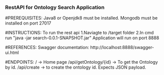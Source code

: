 ### RestAPI for Ontology Search Application

#PREREQUISITES:
Java8 or Openjdk8 must be installed.
Mongodb must be installed on port 27017

#INSTRUCTIONS:
To run the rest api
1.Naviagte to /target folder
2.In cmd run "java -jar search-0.0.1-SNAPSHOT.jar"
Application will run on port 8888

#REFERENCES:
Swagger documentation: http://localhost:8888/swagger-ui.html

#ENDPOINTS:
/ -> Home page
/api/getOntology/{id} -> To get the Ontology by id.
/api/create -> to create the ontology id. Expects JSON payload.

